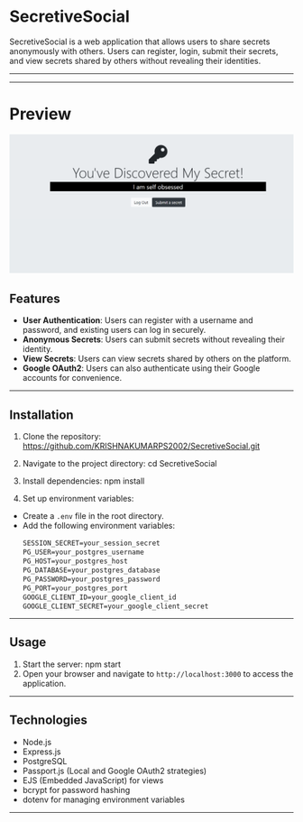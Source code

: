 # SecretiveSocial

SecretiveSocial is a web application that allows users to share secrets anonymously with others. Users can register, login, submit their secrets, and view secrets shared by others without revealing their identities.

---


---

# Preview

![Preview](public/css/preview.png)

## Features

- **User Authentication**: Users can register with a username and password, and existing users can log in securely.
- **Anonymous Secrets**: Users can submit secrets without revealing their identity.
- **View Secrets**: Users can view secrets shared by others on the platform.
- **Google OAuth2**: Users can also authenticate using their Google accounts for convenience.

---

## Installation

1. Clone the repository:  https://github.com/KRISHNAKUMARPS2002/SecretiveSocial.git
2. Navigate to the project directory: cd SecretiveSocial
3. Install dependencies: npm install


4. Set up environment variables:
- Create a `.env` file in the root directory.
- Add the following environment variables:
  ```
  SESSION_SECRET=your_session_secret
  PG_USER=your_postgres_username
  PG_HOST=your_postgres_host
  PG_DATABASE=your_postgres_database
  PG_PASSWORD=your_postgres_password
  PG_PORT=your_postgres_port
  GOOGLE_CLIENT_ID=your_google_client_id
  GOOGLE_CLIENT_SECRET=your_google_client_secret
  ```

---

## Usage

1. Start the server: npm start 
2. Open your browser and navigate to `http://localhost:3000` to access the application.

---

## Technologies

- Node.js
- Express.js
- PostgreSQL
- Passport.js (Local and Google OAuth2 strategies)
- EJS (Embedded JavaScript) for views
- bcrypt for password hashing
- dotenv for managing environment variables

---




